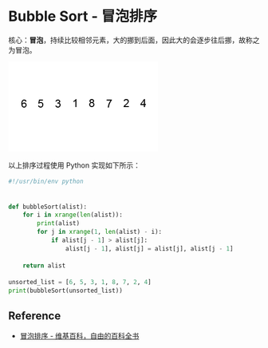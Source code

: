 # Bubble Sort - 冒泡排序

核心：**冒泡**，持续比较相邻元素，大的挪到后面，因此大的会逐步往后挪，故称之为冒泡。

![Bubble Sort](../images/bubble_sort.gif)

以上排序过程使用 Python 实现如下所示：

```python
#!/usr/bin/env python


def bubbleSort(alist):
    for i in xrange(len(alist)):
        print(alist)
        for j in xrange(1, len(alist) - i):
            if alist[j - 1] > alist[j]:
                alist[j - 1], alist[j] = alist[j], alist[j - 1]

    return alist

unsorted_list = [6, 5, 3, 1, 8, 7, 2, 4]
print(bubbleSort(unsorted_list))
```

## Reference

- [冒泡排序 - 维基百科，自由的百科全书](http://zh.wikipedia.org/wiki/%E5%86%92%E6%B3%A1%E6%8E%92%E5%BA%8F)
